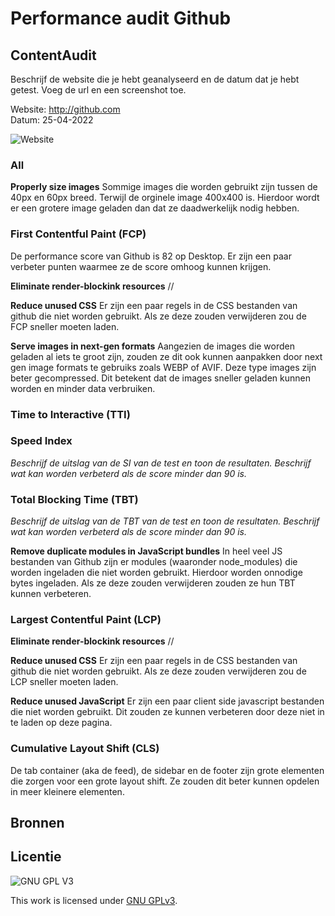 # Performance audit Github
<!-- Geef je project een titel en schrijf in één zin wat het is -->


## ContentAudit
Beschrijf de website die je hebt geanalyseerd en de datum dat je hebt getest. Voeg de url en een screenshot toe. 

Website: http://github.com  
Datum: 25-04-2022  

![Website](https://user-images.githubusercontent.com/30351629/165062244-42a19ceb-b96e-43e4-96ad-4c762eae3f6c.png)


### All

**Properly size images**
Sommige images die worden gebruikt zijn tussen de 40px en 60px breed. Terwijl de orginele image 400x400 is. Hierdoor wordt er een grotere image geladen dan dat ze daadwerkelijk nodig hebben.

### First Contentful Paint (FCP)
De performance score van Github is 82 op Desktop. Er zijn een paar verbeter punten waarmee ze de score omhoog kunnen krijgen.

**Eliminate render-blockink resources**
//

**Reduce unused CSS**
Er zijn een paar regels in de CSS bestanden van github die niet worden gebruikt. Als ze deze zouden verwijderen zou de FCP sneller moeten laden.

**Serve images in next-gen formats**
Aangezien de images die worden geladen al iets te groot zijn, zouden ze dit ook kunnen aanpakken door next gen image formats te gebruiks zoals WEBP of AVIF. Deze type images zijn beter gecompressed. Dit betekent dat de images sneller geladen kunnen worden en minder data verbruiken.


### Time to Interactive (TTI)
### Speed Index
_Beschrijf de uitslag van de SI van de test en toon de resultaten. Beschrijf wat kan worden verbeterd als de score minder dan 90 is._

### Total Blocking Time (TBT)
_Beschrijf de uitslag van de TBT van de test en toon de resultaten. Beschrijf wat kan worden verbeterd als de score minder dan 90 is._

**Remove duplicate modules in JavaScript bundles**
In heel veel JS bestanden van Github zijn er modules (waaronder node_modules) die worden ingeladen die niet worden gebruikt. Hierdoor worden onnodige bytes ingeladen. Als ze deze zouden verwijderen zouden ze hun TBT kunnen verbeteren.


### Largest Contentful Paint (LCP)
**Eliminate render-blockink resources**
//

**Reduce unused CSS**
Er zijn een paar regels in de CSS bestanden van github die niet worden gebruikt. Als ze deze zouden verwijderen zou de LCP sneller moeten laden.

**Reduce unused JavaScript**
Er zijn een paar client side javascript bestanden die niet worden gebruikt. Dit zouden ze kunnen verbeteren door deze niet in te laden op deze pagina.

### Cumulative Layout Shift (CLS)
De tab container (aka de feed), de sidebar en de footer zijn grote elementen die zorgen voor een grote layout shift. Ze zouden dit beter kunnen opdelen in meer kleinere elementen.



## Bronnen

## Licentie

![GNU GPL V3](https://www.gnu.org/graphics/gplv3-127x51.png)

This work is licensed under [GNU GPLv3](./LICENSE).
